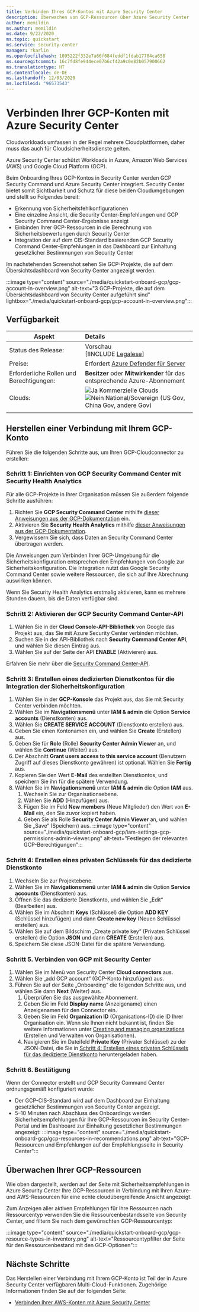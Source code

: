 ```yaml
---
title: Verbinden Ihres GCP-Kontos mit Azure Security Center
description: Überwachen von GCP-Ressourcen über Azure Security Center
author: memildin
ms.author: memildin
ms.date: 9/22/2020
ms.topic: quickstart
ms.service: security-center
manager: rkarlin
ms.openlocfilehash: 1095222f332e7a66f684feddf1fdab17704ca658
ms.sourcegitcommit: 16c7fd8fe944ece07b6cf42a9c0e82b057900662
ms.translationtype: HT
ms.contentlocale: de-DE
ms.lasthandoff: 12/03/2020
ms.locfileid: "96573543"
---
```

#  <a name="connect-your-gcp-accounts-to-azure-security-center"></a>Verbinden Ihrer GCP-Konten mit Azure Security Center

Cloudworkloads umfassen in der Regel mehrere Cloudplattformen, daher muss das auch für Cloudsicherheitsdienste gelten.

Azure Security Center schützt Workloads in Azure, Amazon Web Services (AWS) und Google Cloud Platform (GCP).

Beim Onboarding Ihres GCP-Kontos in Security Center werden GCP Security Command und Azure Security Center integriert. Security Center bietet somit Sichtbarkeit und Schutz für diese beiden Cloudumgebungen und stellt so Folgendes bereit:

- Erkennung von Sicherheitsfehlkonfigurationen
- Eine einzelne Ansicht, die Security Center-Empfehlungen und GCP Security Command Center-Ergebnisse anzeigt
- Einbinden Ihrer GCP-Ressourcen in die Berechnung von Sicherheitsbewertungen durch Security Center
- Integration der auf dem CIS-Standard basierenden GCP Security Command Center-Empfehlungen in das Dashboard zur Einhaltung gesetzlicher Bestimmungen von Security Center

Im nachstehenden Screenshot sehen Sie GCP-Projekte, die auf dem Übersichtsdashboard von Security Center angezeigt werden.

:::image type="content" source="./media/quickstart-onboard-gcp/gcp-account-in-overview.png" alt-text="3 GCP-Projekte, die auf dem Übersichtsdashboard von Security Center aufgeführt sind" lightbox="./media/quickstart-onboard-gcp/gcp-account-in-overview.png":::


## <a name="availability"></a>Verfügbarkeit

|Aspekt|Details|
|----|:----|
|Status des Release:|Vorschau<br>[!INCLUDE [Legalese](../../includes/security-center-preview-legal-text.md)] |
|Preise:|Erfordert [Azure Defender für Server](defender-for-servers-introduction.md)|
|Erforderliche Rollen und Berechtigungen:|**Besitzer** oder **Mitwirkender** für das entsprechende Azure-Abonnement|
|Clouds:|![Ja](./media/icons/yes-icon.png) Kommerzielle Clouds<br>![Nein](./media/icons/no-icon.png) National/Sovereign (US Gov, China Gov, andere Gov)|
|||

## <a name="connect-your-gcp-account"></a>Herstellen einer Verbindung mit Ihrem GCP-Konto

Führen Sie die folgenden Schritte aus, um Ihren GCP-Cloudconnector zu erstellen: 

### <a name="step-1-set-up-gcp-security-command-center-with-security-health-analytics"></a>Schritt 1: Einrichten von GCP Security Command Center mit Security Health Analytics

Für alle GCP-Projekte in Ihrer Organisation müssen Sie außerdem folgende Schritte ausführen:

1. Richten Sie **GCP Security Command Center** mithilfe [dieser Anweisungen aus der GCP-Dokumentation](https://cloud.google.com/security-command-center/docs/quickstart-scc-setup) ein.
1. Aktivieren Sie **Security Health Analytics** mithilfe [dieser Anweisungen aus der GCP-Dokumentation](https://cloud.google.com/security-command-center/docs/how-to-use-security-health-analytics).
1. Vergewissern Sie sich, dass Daten an Security Command Center übertragen werden.

Die Anweisungen zum Verbinden Ihrer GCP-Umgebung für die Sicherheitskonfiguration entsprechen den Empfehlungen von Google zur Sicherheitskonfiguration. Die Integration nutzt das Google Security Command Center sowie weitere Ressourcen, die sich auf Ihre Abrechnung auswirken können.

Wenn Sie Security Health Analytics erstmalig aktivieren, kann es mehrere Stunden dauern, bis die Daten verfügbar sind.


### <a name="step-2-enable-gcp-security-command-center-api"></a>Schritt 2: Aktivieren der GCP Security Command Center-API

1. Wählen Sie in der **Cloud Console-API-Bibliothek** von Google das Projekt aus, das Sie mit Azure Security Center verbinden möchten.
1. Suchen Sie in der API-Bibliothek nach **Security Command Center API**, und wählen Sie diesen Eintrag aus.
1. Wählen Sie auf der Seite der API **ENABLE** (Aktivieren) aus.

Erfahren Sie mehr über die [Security Command Center-API](https://cloud.google.com/security-command-center/docs/reference/rest/).


### <a name="step-3-create-a-dedicated-service-account-for-the-security-configuration-integration"></a>Schritt 3: Erstellen eines dedizierten Dienstkontos für die Integration der Sicherheitskonfiguration

1. Wählen Sie in der **GCP-Konsole** das Projekt aus, das Sie mit Security Center verbinden möchten.
1. Wählen Sie im **Navigationsmenü** unter **IAM & admin** die Option **Service accounts** (Dienstkonten) aus.
1. Wählen Sie **CREATE SERVICE ACCOUNT** (Dienstkonto erstellen) aus.
1. Geben Sie einen Kontonamen ein, und wählen Sie **Create** (Erstellen) aus.
1. Geben Sie für **Role** (Rolle) **Security Center Admin Viewer** an, und wählen Sie **Continue** (Weiter) aus.
1. Der Abschnitt **Grant users access to this service account** (Benutzern Zugriff auf dieses Dienstkonto gewähren) ist optional. Wählen Sie **Fertig** aus.
1. Kopieren Sie den Wert **E-Mail** des erstellten Dienstkontos, und speichern Sie ihn für die spätere Verwendung.
1. Wählen Sie im **Navigationsmenü** unter **IAM & admin** die Option **IAM** aus.
    1. Wechseln Sie zur Organisationsebene.
    1. Wählen Sie **ADD** (Hinzufügen) aus.
    1. Fügen Sie im Feld **New members** (Neue Mitglieder) den Wert von **E-Mail** ein, den Sie zuvor kopiert haben.
    1. Geben Sie als Rolle **Security Center Admin Viewer** an, und wählen Sie „Save“ (Speichern) aus.
        :::image type="content" source="./media/quickstart-onboard-gcp/iam-settings-gcp-permissions-admin-viewer.png" alt-text="Festlegen der relevanten GCP-Berechtigungen":::


### <a name="step-4-create-a-private-key-for-the-dedicated-service-account"></a>Schritt 4: Erstellen eines privaten Schlüssels für das dedizierte Dienstkonto
1. Wechseln Sie zur Projektebene.
1. Wählen Sie im **Navigationsmenü** unter **IAM & admin** die Option **Service accounts** (Dienstkonten) aus.
1. Öffnen Sie das dedizierte Dienstkonto, und wählen Sie „Edit“ (Bearbeiten) aus.
1. Wählen Sie im Abschnitt **Keys** (Schlüssel) die Option **ADD KEY** (Schlüssel hinzufügen) und dann **Create new key** (Neuen Schlüssel erstellen) aus.
1. Wählen Sie auf dem Bildschirm „Create private key“ (Privaten Schlüssel erstellen) die Option **JSON** und dann **CREATE** (Erstellen) aus.
1. Speichern Sie diese JSON-Datei für die spätere Verwendung.


### <a name="step-5-connect-gcp-to-security-center"></a>Schritt 5. Verbinden von GCP mit Security Center 
1. Wählen Sie im Menü von Security Center **Cloud connectors** aus.
1. Wählen Sie „add GCP account“ (GCP-Konto hinzufügen) aus.
1. Führen Sie auf der Seite „Onboarding“ die folgenden Schritte aus, und wählen Sie dann **Next** (Weiter) aus.
    1. Überprüfen Sie das ausgewählte Abonnement.
    1. Geben Sie im Feld **Display name** (Anzeigename) einen Anzeigenamen für den Connector ein.
    1. Geben Sie im Feld **Organization ID** (Organisations-ID) die ID Ihrer Organisation ein. Wenn sie Ihnen nicht bekannt ist, finden Sie weitere Informationen unter [Creating and managing organizations](https://cloud.google.com/resource-manager/docs/creating-managing-organization) (Erstellen und Verwalten von Organisationen).
    1. Navigieren Sie im Dateifeld **Private Key** (Privater Schlüssel) zu der JSON-Datei, die Sie in [Schritt 4: Erstellen eines privaten Schlüssels für das dedizierte Dienstkonto](#step-4-create-a-private-key-for-the-dedicated-service-account) heruntergeladen haben.


### <a name="step-6-confirmation"></a>Schritt 6. Bestätigung

Wenn der Connector erstellt und GCP Security Command Center ordnungsgemäß konfiguriert wurde:

- Der GCP-CIS-Standard wird auf dem Dashboard zur Einhaltung gesetzlicher Bestimmungen von Security Center angezeigt.
- 5–10 Minuten nach Abschluss des Onboardings werden Sicherheitsempfehlungen für Ihre GCP-Ressourcen im Security Center-Portal und im Dashboard zur Einhaltung gesetzlicher Bestimmungen angezeigt:   :::image type="content" source="./media/quickstart-onboard-gcp/gcp-resources-in-recommendations.png" alt-text="GCP-Ressourcen und Empfehlungen auf der Empfehlungsseite in Security Center":::


## <a name="monitoring-your-gcp-resources"></a>Überwachen Ihrer GCP-Ressourcen

Wie oben dargestellt, werden auf der Seite mit Sicherheitsempfehlungen in Azure Security Center Ihre GCP-Ressourcen in Verbindung mit Ihren Azure- und AWS-Ressourcen für eine echte cloudübergreifende Ansicht angezeigt.

Zum Anzeigen aller aktiven Empfehlungen für Ihre Ressourcen nach Ressourcentyp verwenden Sie die Ressourcenbestandsseite von Security Center, und filtern Sie nach dem gewünschten GCP-Ressourcentyp:

:::image type="content" source="./media/quickstart-onboard-gcp/gcp-resource-types-in-inventory.png" alt-text="Ressourcentypfilter der Seite für den Ressourcenbestand mit den GCP-Optionen"::: 


## <a name="next-steps"></a>Nächste Schritte

Das Herstellen einer Verbindung mit Ihrem GCP-Konto ist Teil der in Azure Security Center verfügbaren Multi-Cloud-Funktionen. Zugehörige Informationen finden Sie auf der folgenden Seite:

- [Verbinden Ihrer AWS-Konten mit Azure Security Center](quickstart-onboard-aws.md)
